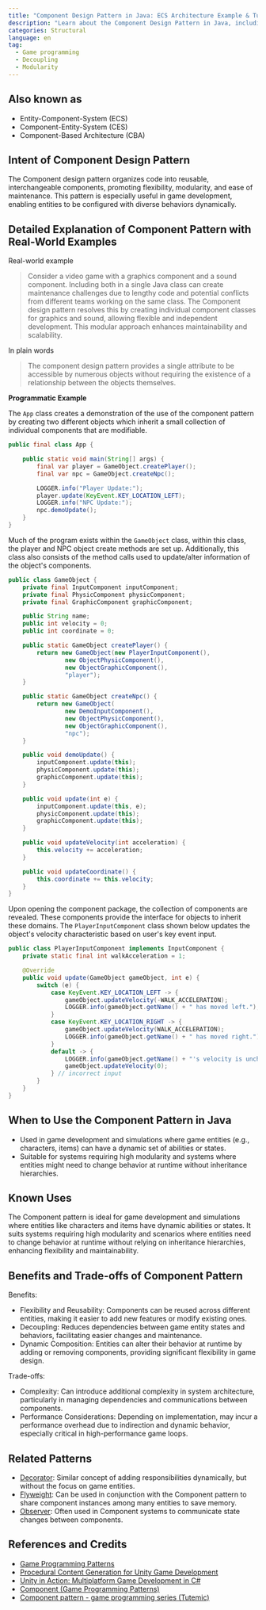 ```yaml
---
title: "Component Design Pattern in Java: ECS Architecture Example & Tutorial"
description: "Learn about the Component Design Pattern in Java, including ECS architecture, modularity, and decoupling. Explore examples, class diagrams, and real-world applications in game development for flexible and maintainable code."
categories: Structural
language: en
tag:
  - Game programming
  - Decoupling
  - Modularity
---
```


## Also known as

* Entity-Component-System (ECS)
* Component-Entity-System (CES)
* Component-Based Architecture (CBA)

## Intent of Component Design Pattern

The Component design pattern organizes code into reusable, interchangeable components, promoting flexibility, modularity, and ease of maintenance. This pattern is especially useful in game development, enabling entities to be configured with diverse behaviors dynamically.

## Detailed Explanation of Component Pattern with Real-World Examples

Real-world example

> Consider a video game with a graphics component and a sound component. Including both in a single Java class can create maintenance challenges due to lengthy code and potential conflicts from different teams working on the same class. The Component design pattern resolves this by creating individual component classes for graphics and sound, allowing flexible and independent development. This modular approach enhances maintainability and scalability.

In plain words

> The component design pattern provides a single attribute to be accessible by numerous objects without requiring the existence of a relationship between the objects themselves.

**Programmatic Example**

The `App` class creates a demonstration of the use of the component pattern by creating two different objects which inherit a small collection of individual components that are modifiable.

```java
public final class App {

    public static void main(String[] args) {
        final var player = GameObject.createPlayer();
        final var npc = GameObject.createNpc();

        LOGGER.info("Player Update:");
        player.update(KeyEvent.KEY_LOCATION_LEFT);
        LOGGER.info("NPC Update:");
        npc.demoUpdate();
    }
}
```

Much of the program exists within the `GameObject` class, within this class, the player and NPC object create methods are set up. Additionally, this class also consists of the method calls used to update/alter information of the object's components.

```java
public class GameObject {
    private final InputComponent inputComponent;
    private final PhysicComponent physicComponent;
    private final GraphicComponent graphicComponent;

    public String name;
    public int velocity = 0;
    public int coordinate = 0;

    public static GameObject createPlayer() {
        return new GameObject(new PlayerInputComponent(),
                new ObjectPhysicComponent(),
                new ObjectGraphicComponent(),
                "player");
    }

    public static GameObject createNpc() {
        return new GameObject(
                new DemoInputComponent(),
                new ObjectPhysicComponent(),
                new ObjectGraphicComponent(),
                "npc");
    }

    public void demoUpdate() {
        inputComponent.update(this);
        physicComponent.update(this);
        graphicComponent.update(this);
    }

    public void update(int e) {
        inputComponent.update(this, e);
        physicComponent.update(this);
        graphicComponent.update(this);
    }

    public void updateVelocity(int acceleration) {
        this.velocity += acceleration;
    }

    public void updateCoordinate() {
        this.coordinate += this.velocity;
    }
}
```

Upon opening the component package, the collection of components are revealed. These components provide the interface for objects to inherit these domains. The `PlayerInputComponent` class shown below updates the object's velocity characteristic based on user's key event input.

```java
public class PlayerInputComponent implements InputComponent {
    private static final int walkAcceleration = 1;

    @Override
    public void update(GameObject gameObject, int e) {
        switch (e) {
            case KeyEvent.KEY_LOCATION_LEFT -> {
                gameObject.updateVelocity(-WALK_ACCELERATION);
                LOGGER.info(gameObject.getName() + " has moved left.");
            }
            case KeyEvent.KEY_LOCATION_RIGHT -> {
                gameObject.updateVelocity(WALK_ACCELERATION);
                LOGGER.info(gameObject.getName() + " has moved right.");
            }
            default -> {
                LOGGER.info(gameObject.getName() + "'s velocity is unchanged due to the invalid input");
                gameObject.updateVelocity(0);
            } // incorrect input
        }
    }
}
```

## When to Use the Component Pattern in Java

* Used in game development and simulations where game entities (e.g., characters, items) can have a dynamic set of abilities or states.
* Suitable for systems requiring high modularity and systems where entities might need to change behavior at runtime without inheritance hierarchies.

## Known Uses

The Component pattern is ideal for game development and simulations where entities like characters and items have dynamic abilities or states. It suits systems requiring high modularity and scenarios where entities need to change behavior at runtime without relying on inheritance hierarchies, enhancing flexibility and maintainability.

## Benefits and Trade-offs of Component Pattern

Benefits:

* Flexibility and Reusability: Components can be reused across different entities, making it easier to add new features or modify existing ones.
* Decoupling: Reduces dependencies between game entity states and behaviors, facilitating easier changes and maintenance.
* Dynamic Composition: Entities can alter their behavior at runtime by adding or removing components, providing significant flexibility in game design.

Trade-offs:

* Complexity: Can introduce additional complexity in system architecture, particularly in managing dependencies and communications between components.
* Performance Considerations: Depending on implementation, may incur a performance overhead due to indirection and dynamic behavior, especially critical in high-performance game loops.

## Related Patterns

* [Decorator](https://java-design-patterns.com/patterns/decorator/): Similar concept of adding responsibilities dynamically, but without the focus on game entities.
* [Flyweight](https://java-design-patterns.com/patterns/flyweight/): Can be used in conjunction with the Component pattern to share component instances among many entities to save memory.
* [Observer](https://java-design-patterns.com/patterns/observer/): Often used in Component systems to communicate state changes between components.

## References and Credits

* [Game Programming Patterns](https://amzn.to/4cDRWhV)
* [Procedural Content Generation for Unity Game Development](https://amzn.to/3vBKCTp)
* [Unity in Action: Multiplatform Game Development in C#](https://amzn.to/3THO6vw)
* [Component (Game Programming Patterns)](https://gameprogrammingpatterns.com/component.html)
* [Component pattern - game programming series (Tutemic)](https://www.youtube.com/watch?v=n92GBp2WMkg&ab_channel=Tutemic)

